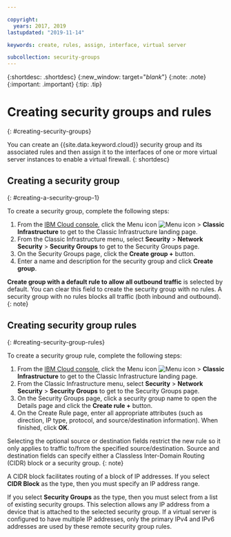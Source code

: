 ```yaml
---

copyright:
  years: 2017, 2019
lastupdated: "2019-11-14"

keywords: create, rules, assign, interface, virtual server

subcollection: security-groups
---
```


{:shortdesc: .shortdesc}
{:new_window: target="_blank_"}
{:note: .note}
{:important: .important}
{:tip: .tip}


# Creating security groups and rules
{: #creating-security-groups}

You can create an {{site.data.keyword.cloud}} security group and its associated rules and then assign it to the interfaces of one or more virtual server instances to enable a virtual firewall.
{: shortdesc}

## Creating a security group
{: #creating-a-security-group-1}

To create a security group, complete the following steps:

1. From the [IBM Cloud console](https://cloud.ibm.com/), click the Menu icon ![Menu icon](../../icons/icon_hamburger.svg) > **Classic Infrastructure** to get to the Classic Infrastructure landing page.
1. From the Classic Infrastructure menu, select **Security** >  **Network Security** > **Security Groups** to get to the Security Groups page.
1. On the Security Groups page, click the **Create group +** button.
1. Enter a name and description for the security group and click **Create group**.

**Create group with a default rule to allow all outbound traffic** is selected by default. You can clear this field to create the security group with no rules. A security group with no rules blocks all traffic (both inbound and outbound).
{: note}

## Creating security group rules
{: #creating-security-group-rules}

To create a security group rule, complete the following steps:

1. From the [IBM Cloud console](https://cloud.ibm.com/), click the Menu icon ![Menu icon](../../icons/icon_hamburger.svg) > **Classic Infrastructure** to get to the Classic Infrastructure landing page.
1. From the Classic Infrastructure menu, select **Security** > **Network Security** > **Security Groups** to get to the Security Groups page.
1. On the Security Groups page, click a security group name to open the Details page and click the **Create rule +** button.
1. On the Create Rule page, enter all appropriate attributes (such as direction, IP type, protocol, and source/destination information). When finished, click **OK**.

Selecting the optional source or destination fields restrict the new rule so it only applies to traffic to/from the specified source/destination. Source and destination fields can specify either a Classless Inter-Domain Routing (CIDR) block or a security group.
{: note}

A CIDR block facilitates routing of a block of IP addresses. If you select **CIDR Block** as the type, then you must specify an IP address range.

If you select **Security Groups** as the type, then you must select from a list of existing security groups. This selection allows any IP address from a device that is attached to the selected security group. If a virtual server is configured to have multiple IP addresses, only the primary IPv4 and IPv6 addresses are used by these remote security group rules.
